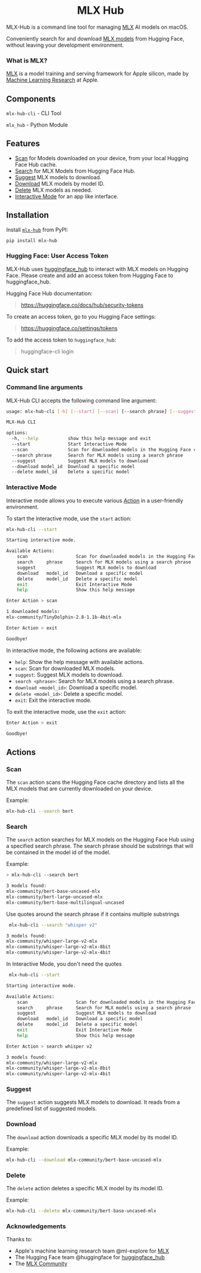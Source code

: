 <h1 align="center">MLX Hub</h1>

MLX-Hub is a command line tool for managing [MLX](https://opensource.apple.com/projects/mlx/) AI models  on macOS. 

Conveniently search for and download [MLX models](https://huggingface.co/models?library=mlx&sort=downloads) from Hugging Face, without leaving your development environment. 

### What is MLX?

[MLX](https://github.com/ml-explore/mlx) is a model training and serving framework for Apple silicon, made by [Machine Learning Research](https://machinelearning.apple.com/) at Apple.

## Components

`mlx-hub-cli` - CLI Tool

`mlx_hub`     - Python Module

## Features

- [Scan](#scan) for Models downloaded on your device, from your local Hugging Face Hub cache.
- [Search](#search) for MLX Models from Hugging Face Hub.
- [Suggest](#suggest) MLX models to download.
- [Download](#download) MLX models by model ID.
- [Delete](#delete) MLX models as needed.
- [Interactive Mode](#interactive-mode) for an app like interface.

## Installation

Install [`mlx-hub`](https://pypi.org/project/mlx-hub/)  from PyPI:

```bash
pip install mlx-hub
```

### Hugging Face: User Access Token

MLX-Hub uses [huggingface_hub](https://github.com/huggingface/huggingface_hub) to interact with MLX models on Hugging Face.
Please create and add an access token from Hugging Face to huggingface_hub.

Hugging Face Hub documentation:
> https://huggingface.co/docs/hub/security-tokens

To create an access token, go to you Hugging Face settings:
> https://huggingface.co/settings/tokens

To add the access token to `huggingface_hub`:
> huggingface-cli login

## Quick start

### Command line arguments

MLX-Hub CLI accepts the following command line argument:

```bash
usage: mlx-hub-cli [-h] [--start] [--scan] [--search phrase] [--suggest] [--download model_id] [--delete model_id]

MLX-Hub CLI

options:
  -h, --help           show this help message and exit
  --start              Start Interactive Mode
  --scan               Scan for downloaded models in the Hugging Face cache
  --search phrase      Search for MLX models using a search phrase
  --suggest            Suggest MLX models to download
  --download model_id  Download a specific model
  --delete model_id    Delete a specific model
```

### Interactive Mode

Interactive mode allows you to execute various [Action](#Actions) in a user-friendly environment.

To start the interactive mode, use the `start` action:

```bash
mlx-hub-cli --start
```

```bash
Starting interactive mode.

Available Actions:
    scan                  Scan for downloaded models in the Hugging Face cache
    search     phrase     Search for MLX models using a search phrase
    suggest               Suggest MLX models to download
    download   model_id   Download a specific model
    delete     model_id   Delete a specific model
    exit                  Exit Interactive Mode
    help                  Show this help message

Enter Action > scan

1 downloaded models: 
mlx-community/TinyDolphin-2.8-1.1b-4bit-mlx

Enter Action > exit

Goodbye!
```

In interactive mode, the following actions are available:

- `help`: Show the help message with available actions.
- `scan`: Scan for downloaded MLX models.
- `suggest`: Suggest MLX models to download.
- `search <phrase>`: Search for MLX models using a search phrase.
- `download <model_id>`: Download a specific model.
- `delete <model_id>`: Delete a specific model.
- `exit`: Exit the interactive mode.

To exit the interactive mode, use the `exit` action:

```bash
Enter Action > exit

Goodbye!
```

## Actions

### Scan

The `scan` action scans the Hugging Face cache directory and lists all the MLX models that are currently downloaded on your device.

Example:

```bash
mlx-hub-cli --search bert
```

### Search

The `search` action searches for MLX models on the Hugging Face Hub using a specified search phrase. 
The search phrase should be substrings that will be contained in the model id of the model.

Example:

```bash
> mlx-hub-cli --search bert

3 models found:
mlx-community/bert-base-uncased-mlx
mlx-community/bert-large-uncased-mlx
mlx-community/bert-base-multilingual-uncased
```

Use quotes around the search phrase if it contains multiple substrings

```bash
 mlx-hub-cli --search "whisper v2"

3 models found:
mlx-community/whisper-large-v2-mlx
mlx-community/whisper-large-v2-mlx-8bit
mlx-community/whisper-large-v2-mlx-4bit
```

In Interactive Mode, you don't need the quotes

```bash
 mlx-hub-cli --start              

Starting interactive mode.

Available Actions:
    scan                  Scan for downloaded models in the Hugging Face cache
    search     phrase     Search for MLX models using a search phrase
    suggest               Suggest MLX models to download
    download   model_id   Download a specific model
    delete     model_id   Delete a specific model
    exit                  Exit Interactive Mode
    help                  Show this help message

Enter Action > search whisper v2

3 models found:
mlx-community/whisper-large-v2-mlx
mlx-community/whisper-large-v2-mlx-8bit
mlx-community/whisper-large-v2-mlx-4bit
```

### Suggest

The `suggest` action suggests MLX models to download. It reads from a predefined list of suggested models.

### Download

The `download` action downloads a specific MLX model by its model ID.

Example:

```bash
mlx-hub-cli --download mlx-community/bert-base-uncased-mlx
```

### Delete

The `delete` action deletes a specific MLX model by its model ID.

Example:

```bash
mlx-hub-cli --delete mlx-community/bert-base-uncased-mlx
```

### Acknowledgements
Thanks to:
- Apple's machine learning research team @ml-explore for [MLX](https://github.com/ml-explore/mlx) 
- The Hugging Face team @huggingface for [huggingface_hub](https://github.com/huggingface/huggingface_hub)
- The [MLX Community](https://huggingface.co/mlx-community)
